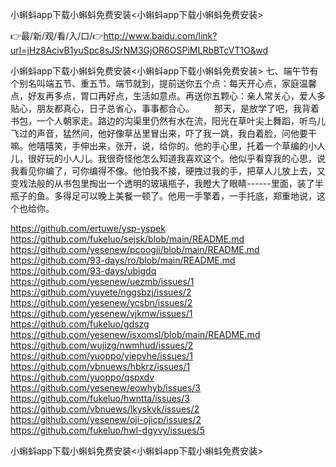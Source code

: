 小蝌蚪app下载小蝌蚪免费安装<小蝌蚪app下载小蝌蚪免费安装>

👉最/新/观/看/入/口/👉http://www.baidu.com/link?url=jHz8AcivB1yuSpc8sJSrNM3GjOR6OSPiMLRbBTcVT1O&wd

小蝌蚪app下载小蝌蚪免费安装<小蝌蚪app下载小蝌蚪免费安装>	七、端午节有个别名叫端五节、重五节。端节就到，提前送你五个点：每天开心点，家庭温馨点，好友再多点，胃口再好点，生活如意点。再送你五颗心：亲人常关心，爱人多贴心，朋友都真心，日子总省心，事事都合心。
　　那天，是放学了吧，我背着书包，一个人朝家走。路边的沟渠里仍然有水在流，阳光在草叶尖上舞蹈，听鸟儿飞过的声音，猛然间，他好像草丛里冒出来，吓了我一跳，我白着脸，问他要干嘛。他嘻嘻笑，手伸出来，张开，说，给你的。他的手心里，托着一个草编的小人儿，很好玩的小人儿。我很奇怪他怎么知道我喜欢这个。他似乎看穿我的心思，说我看见你编了，可你编得不像。他怕我不接，硬拽过我的手，把草人儿放上去，又变戏法般的从书包里掏出一个透明的玻璃瓶子，我瞪大了眼睛------里面，装了半瓶子的鱼。多得足可以晚上美餐一顿了。他用一手擎着，一手托底，郑重地说，这个也给你。


https://github.com/ertuwe/ysp-yspek
https://github.com/fukeluo/sejsk/blob/main/README.md
https://github.com/yesenew/pcoogji/blob/main/README.md
https://github.com/93-days/ro/blob/main/README.md
https://github.com/93-days/ubigdq
https://github.com/yesenew/uezmb/issues/1
https://github.com/yuyete/nggsbzj/issues/2
https://github.com/yesenew/ycsbn/issues/2
https://github.com/yesenew/vjkmw/issues/1
https://github.com/fukeluo/gdszg
https://github.com/yesenew/isxomsl/blob/main/README.md
https://github.com/wujizg/nwmhud/issues/2
https://github.com/yuoppo/yiepvhe/issues/1
https://github.com/vbnuews/hbkrz/issues/1
https://github.com/yuoppo/qspxdv
https://github.com/yesenew/eowhyb/issues/3
https://github.com/fukeluo/hwntta/issues/3
https://github.com/vbnuews/lkyskvk/issues/2
https://github.com/yesenew/oji-ojicp/issues/2
https://github.com/fukeluo/hwl-dgyvy/issues/5

小蝌蚪app下载小蝌蚪免费安装&lt;小蝌蚪app下载小蝌蚪免费安装>
